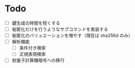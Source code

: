 # Todo
- [ ] 鍵生成の時間を短くする
- [ ] 秘匿化だけを行うようなサブコマンドを実装する
- [ ] 秘匿化のバリュエーションを増やす（現在は sha256d のみ）
- [ ] 解析機能
  - [ ] 条件付き検索
  - [ ] 正規表現検索
- [ ] 耐量子計算機暗号への移行
